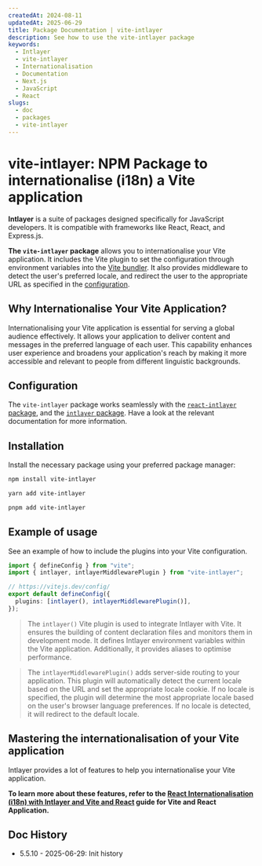 ```yaml
---
createdAt: 2024-08-11
updatedAt: 2025-06-29
title: Package Documentation | vite-intlayer
description: See how to use the vite-intlayer package
keywords:
  - Intlayer
  - vite-intlayer
  - Internationalisation
  - Documentation
  - Next.js
  - JavaScript
  - React
slugs:
  - doc
  - packages
  - vite-intlayer
---
```


# vite-intlayer: NPM Package to internationalise (i18n) a Vite application

**Intlayer** is a suite of packages designed specifically for JavaScript developers. It is compatible with frameworks like React, React, and Express.js.

**The `vite-intlayer` package** allows you to internationalise your Vite application. It includes the Vite plugin to set the configuration through environment variables into the [Vite bundler](https://vitejs.dev/guide/why.html#why-bundle-for-production). It also provides middleware to detect the user's preferred locale, and redirect the user to the appropriate URL as specified in the [configuration](https://github.com/aymericzip/intlayer/blob/main/docs/docs/en-GB/configuration.md).

## Why Internationalise Your Vite Application?

Internationalising your Vite application is essential for serving a global audience effectively. It allows your application to deliver content and messages in the preferred language of each user. This capability enhances user experience and broadens your application's reach by making it more accessible and relevant to people from different linguistic backgrounds.

## Configuration

The `vite-intlayer` package works seamlessly with the [`react-intlayer` package](https://github.com/aymericzip/intlayer/blob/main/docs/docs/en-GB/packages/react-intlayer/index.md), and the [`intlayer` package](https://github.com/aymericzip/intlayer/blob/main/docs/docs/en-GB/packages/intlayer/index.md). Have a look at the relevant documentation for more information.

## Installation

Install the necessary package using your preferred package manager:

```bash packageManager="npm"
npm install vite-intlayer
```

```bash packageManager="yarn"
yarn add vite-intlayer
```

```bash packageManager="pnpm"
pnpm add vite-intlayer
```

## Example of usage

See an example of how to include the plugins into your Vite configuration.

```typescript fileName="vite.config.ts"
import { defineConfig } from "vite";
import { intlayer, intlayerMiddlewarePlugin } from "vite-intlayer";

// https://vitejs.dev/config/
export default defineConfig({
  plugins: [intlayer(), intlayerMiddlewarePlugin()],
});
```

> The `intlayer()` Vite plugin is used to integrate Intlayer with Vite. It ensures the building of content declaration files and monitors them in development mode. It defines Intlayer environment variables within the Vite application. Additionally, it provides aliases to optimise performance.

> The `intlayerMiddlewarePlugin()` adds server-side routing to your application. This plugin will automatically detect the current locale based on the URL and set the appropriate locale cookie. If no locale is specified, the plugin will determine the most appropriate locale based on the user's browser language preferences. If no locale is detected, it will redirect to the default locale.

## Mastering the internationalisation of your Vite application

Intlayer provides a lot of features to help you internationalise your Vite application.

**To learn more about these features, refer to the [React Internationalisation (i18n) with Intlayer and Vite and React](https://github.com/aymericzip/intlayer/blob/main/docs/docs/en/intlayer_with_vite+react.md) guide for Vite and React Application.**

## Doc History

- 5.5.10 - 2025-06-29: Init history
